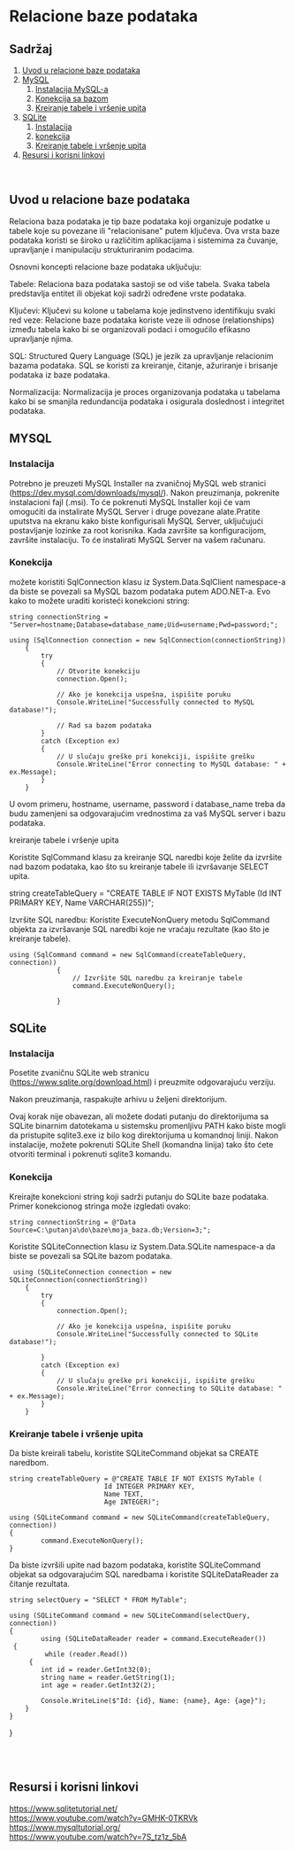 # Relacione baze podataka

## Sadržaj

1. [Uvod u relacione baze podataka](#_toc159885896)
2. [MySQL](#_mysqlskok)
    1. [Instalacija MySQL-a](#_instalacijaMYSQL)
    2. [Konekcija sa bazom](#__konekcijaMYSQl)
    3. [Kreiranje tabele i vršenje upita](#_kreiranjeMYSQL)
3. [SQLite](#_sqliteskok)
    1. [Instalacija](#_instalacijaSQLite)
    2. [konekcija](#__konekcijaSQlite)
    3. [Kreiranje tabele i vršenje upita](#_kreiranjeSQLite)
4. [Resursi i korisni linkovi](#_toc159885903)

<br>

<a name="_toc159885896"></a>
<h2>Uvod u relacione baze podataka</h2>

Relaciona baza podataka je tip baze podataka koji organizuje podatke u tabele koje su povezane ili "relacionisane" putem ključeva. Ova vrsta baze podataka koristi se široko u različitim aplikacijama i sistemima za čuvanje, upravljanje i manipulaciju strukturiranim podacima.

Osnovni koncepti relacione baze podataka uključuju:

Tabele: Relaciona baza podataka sastoji se od više tabela. Svaka tabela predstavlja entitet ili objekat koji sadrži određene vrste podataka.

Ključevi: Ključevi su kolone u tabelama koje jedinstveno identifikuju svaki red veze: Relacione baze podataka koriste veze ili odnose (relationships) između tabela kako bi se organizovali podaci i omogućilo efikasno upravljanje njima. 

SQL: Structured Query Language (SQL) je jezik za upravljanje relacionim bazama podataka. SQL se koristi za kreiranje, čitanje, ažuriranje i brisanje podataka iz baze podataka.

Normalizacija: Normalizacija je proces organizovanja podataka u tabelama kako bi se smanjila redundancija podataka i osigurala doslednost i integritet podataka.

<a name="_mysqlskok"></a> 
<h2>MYSQL</h2>

 <a name="_instalacijaMYSQL"></a> 
 <h3>Instalacija</h3>

Potrebno je preuzeti MySQL Installer na zvaničnoj MySQL web stranici (https://dev.mysql.com/downloads/mysql/).  Nakon preuzimanja, pokrenite instalacioni fajl (.msi). To će pokrenuti MySQL Installer koji će vam omogućiti da instalirate MySQL Server i druge povezane alate.Pratite uputstva na ekranu kako biste konfigurisali MySQL Server, uključujući postavljanje lozinke za root korisnika. Kada završite sa konfiguracijom, završite instalaciju. To će instalirati MySQL Server na vašem računaru.

<a name="_konekcijaMYSQL"></a> 
<h3>Konekcija</h3>

možete koristiti SqlConnection klasu iz System.Data.SqlClient namespace-a da biste se povezali sa MySQL bazom podataka putem ADO.NET-a. Evo kako to možete uraditi koristeći konekcioni string:

	string connectionString = "Server=hostname;Database=database_name;Uid=username;Pwd=password;";
 
	using (SqlConnection connection = new SqlConnection(connectionString))
        {
            try
            {
                // Otvorite konekciju
                connection.Open();

                // Ako je konekcija uspešna, ispišite poruku
                Console.WriteLine("Successfully connected to MySQL database!");

                // Rad sa bazom podataka
            }
            catch (Exception ex)
            {
                // U slučaju greške pri konekciji, ispišite grešku
                Console.WriteLine("Error connecting to MySQL database: " + ex.Message);
            }
        }

U ovom primeru, hostname, username, password i database_name treba da budu zamenjeni sa odgovarajućim vrednostima za vaš MySQL server i bazu podataka.

 <a name="_kreiranjeMYSQL"></a>kreiranje tabele i vršenje upita

Koristite SqlCommand klasu za kreiranje SQL naredbi koje želite da izvršite nad bazom podataka, kao što su kreiranje tabele ili izvršavanje SELECT upita.

 string createTableQuery = "CREATE TABLE IF NOT EXISTS MyTable (Id INT PRIMARY KEY, Name VARCHAR(255))";

Izvršite SQL naredbu: Koristite ExecuteNonQuery metodu SqlCommand objekta za izvršavanje SQL naredbi koje ne vraćaju rezultate (kao što je kreiranje tabele).

 	using (SqlCommand command = new SqlCommand(createTableQuery, connection))
                {
                    // Izvršite SQL naredbu za kreiranje tabele
                    command.ExecuteNonQuery();
                    
                }

<a name="_sqliteskok"></a>
<h2>SQLite</h2> 

<a name="_instalacijaSQLite"></a> 
<h3> Instalacija </h3>

Posetite zvaničnu SQLite web stranicu (https://www.sqlite.org/download.html) i preuzmite odgovarajuću verziju.

 Nakon preuzimanja, raspakujte arhivu u željeni direktorijum.

 Ovaj korak nije obavezan, ali možete dodati putanju do direktorijuma sa SQLite binarnim datotekama u sistemsku promenljivu PATH kako biste mogli da pristupite sqlite3.exe iz bilo kog direktorijuma u komandnoj liniji. 
Nakon instalacije, možete pokrenuti SQLite Shell (komandna linija) tako što ćete otvoriti terminal i pokrenuti sqlite3 komandu.

<a name="_konekcijaSQLite"></a> 
<h3>Konekcija</h3>

 Kreirajte konekcioni string koji sadrži putanju do SQLite baze podataka. Primer konekcionog stringa može izgledati ovako:

	string connectionString = @"Data Source=C:\putanja\do\baze\moja_baza.db;Version=3;";

Koristite SQLiteConnection klasu iz System.Data.SQLite namespace-a da biste se povezali sa SQLite bazom podataka.

	 using (SQLiteConnection connection = new SQLiteConnection(connectionString))
        {
            try
            {
                connection.Open();

                // Ako je konekcija uspešna, ispišite poruku
                Console.WriteLine("Successfully connected to SQLite database!");

            }
            catch (Exception ex)
            {
                // U slučaju greške pri konekciji, ispišite grešku
                Console.WriteLine("Error connecting to SQLite database: " + ex.Message);
            }
        }

<a name="_kreiranjeSQLite"></a>
<h3> Kreiranje tabele i vršenje upita </h3>

Da biste kreirali tabelu, koristite SQLiteCommand objekat sa CREATE naredbom.

	string createTableQuery = @"CREATE TABLE IF NOT EXISTS MyTable (
                            Id INTEGER PRIMARY KEY,
                            Name TEXT,
                            Age INTEGER)";

	using (SQLiteCommand command = new SQLiteCommand(createTableQuery, connection))
	{
    		command.ExecuteNonQuery();
	}


Da biste izvršili upite nad bazom podataka, koristite SQLiteCommand objekat sa odgovarajućim SQL naredbama i koristite SQLiteDataReader za čitanje rezultata.
	
	string selectQuery = "SELECT * FROM MyTable";

	using (SQLiteCommand command = new SQLiteCommand(selectQuery, connection))
	{
    	    using (SQLiteDataReader reader = command.ExecuteReader())
   	 {
       	     while (reader.Read())
         {
            int id = reader.GetInt32(0);
            string name = reader.GetString(1);
            int age = reader.GetInt32(2);

            Console.WriteLine($"Id: {id}, Name: {name}, Age: {age}");
        }
    }
}

<br><br>
<a name="_toc159885903"></a>
<h2>Resursi i korisni linkovi </h2>

https://www.sqlitetutorial.net/<br>
https://www.youtube.com/watch?v=GMHK-0TKRVk<br>
https://www.mysqltutorial.org/<br>
https://www.youtube.com/watch?v=7S_tz1z_5bA
